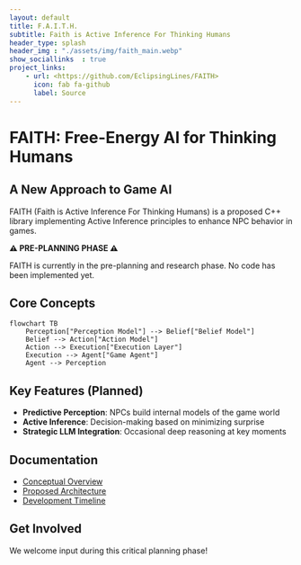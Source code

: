 ```yaml
---
layout: default
title: F.A.I.T.H.
subtitle: Faith is Active Inference For Thinking Humans
header_type: splash
header_img : "./assets/img/faith_main.webp"
show_sociallinks  : true
project_links:
    - url: <https://github.com/EclipsingLines/FAITH>
      icon: fab fa-github
      label: Source
---
```


# FAITH: Free-Energy AI for Thinking Humans

## A New Approach to Game AI

FAITH (Faith is Active Inference For Thinking Humans) is a proposed C++ library implementing Active Inference principles to enhance NPC behavior in games.

**⚠️ PRE-PLANNING PHASE ⚠️**

FAITH is currently in the pre-planning and research phase. No code has been implemented yet.

## Core Concepts

```mermaid
flowchart TB
    Perception["Perception Model"] --> Belief["Belief Model"]
    Belief --> Action["Action Model"]
    Action --> Execution["Execution Layer"]
    Execution --> Agent["Game Agent"]
    Agent --> Perception
```

## Key Features (Planned)

- **Predictive Perception**: NPCs build internal models of the game world
- **Active Inference**: Decision-making based on minimizing surprise
- **Strategic LLM Integration**: Occasional deep reasoning at key moments

## Documentation

- [Conceptual Overview](conceptual-overview.html)
- [Proposed Architecture](proposed-architecture.html)
- [Development Timeline](development-timeline.html)

## Get Involved

We welcome input during this critical planning phase!
